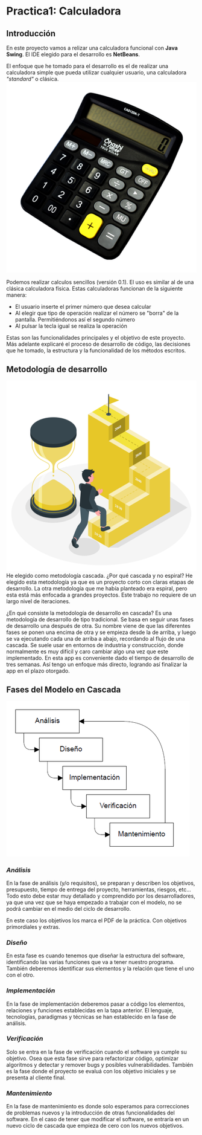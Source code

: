 # **Practica1: Calculadora**

## **Introducción**

En este proyecto vamos a relizar una calculadora funcional con **Java Swing**. El IDE elegido para el desarrollo es **NetBeans**. 

El enfoque que he tomado para el desarrollo es el de realizar una calculadora simple que pueda utilizar cualquier usuario, una calculadora *"standard"* o clásica. 
![calculadora-clásica](./images/calculadora-clasica.png)

Podemos realizar calculos sencillos (versión 0.1). El uso es similar al de una clásica calculadora física. Estas calculadoras funcionan de la siguiente manera:
- El usuario inserte el primer número que desea calcular
- Al elegir que tipo de operación realizar el número se "borra" de la pantalla. Permitiéndonos así el segundo número
- Al pulsar la tecla igual se realiza la operación

Estas son las funcionalidades principales y el objetivo de este proyecto. Más adelante explicaré el proceso de desarrollo de código, las decisiones que he tomado, la estructura y la funcionalidad de los métodos escritos. 

## **Metodología de desarrollo**

![metodologia-agil](./images/metodologia-agil.png)
He elegido como metodología cascada. ¿Por qué cascada y no espiral? He elegido esta metodología ya que es un proyecto corto con claras etapas de desarrollo. La otra metodología que me había planteado era espiral, pero esta está más enfocada a grandes proyectos. Este trabajo no requiere de un largo nivel de iteraciones.

¿En qué consiste la metodología de desarrollo en cascada? Es una metodología de desarrollo de tipo tradicional. Se basa en seguir unas
fases de desarrollo una después de otra. Su nombre viene de que las diferentes fases se ponen una encima de otra y se empieza desde la de arriba, y luego se va ejecutando cada una de arriba a abajo, recordando al flujo de una cascada.
Se suele usar en entornos de industria y construcción, donde normalmente es muy difícil y caro cambiar algo una vez que este implementado. En esta app es conveniente dado el tiempo de desarrollo de tres semanas. Así tengo un enfoque más directo, logrando así finalizar la app en el plazo otorgado.

## Fases del Modelo en Cascada

![fases-cascada](./images/fases-cascada.png)

### ***Análisis***

En la fase de análisis (y/o requisitos), se preparan y describen los objetivos, presupuesto, tiempo de
entrega del proyecto, herramientas, riesgos, etc... Todo esto debe estar muy detallado y comprendido
por los desarrolladores, ya que una vez que se haya empezado a trabajar con el modelo, no se podrá
cambiar en el medio del ciclo de desarrollo. 

En este caso los objetivos los marca el PDF de la práctica. Con objetivos primordiales y extras.

### ***Diseño***

En esta fase es cuando tenemos que diseñar la estructura del software, identificando las varias funciones
que va a tener nuestro programa. También deberemos identificar sus elementos y la relación que tiene el uno con el otro.

### ***Implementación***

En la fase de implementación deberemos pasar a código los elementos, relaciones y funciones establecidas en la tapa anterior. El lenguaje, tecnologías, paradigmas y técnicas se han establecido en la fase de análisis.

### ***Verificación***

Solo se entra en la fase de verificación cuando el software ya cumple su objetivo. Osea que esta fase sirve para refactorizar código, optimizar algoritmos y detectar y remover bugs y posibles vulnerabilidades. También es la fase donde el proyecto se evaluá con los objetivo iniciales y se presenta al cliente final.

### ***Mantenimiento***

En la fase de mantenimiento es donde solo esperamos para correcciones de problemas nuevos y la introducción de otras funcionalidades del software. En el caso de tener que modificar el software, se entraría en un nuevo ciclo de cascada que empieza de cero con los nuevos objetivos.